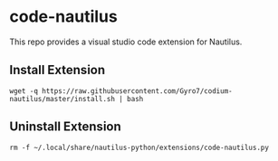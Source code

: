 # code-nautilus

This repo provides a visual studio code extension for Nautilus.

## Install Extension

```
wget -q https://raw.githubusercontent.com/Gyro7/codium-nautilus/master/install.sh | bash
```

## Uninstall Extension

```
rm -f ~/.local/share/nautilus-python/extensions/code-nautilus.py
```
